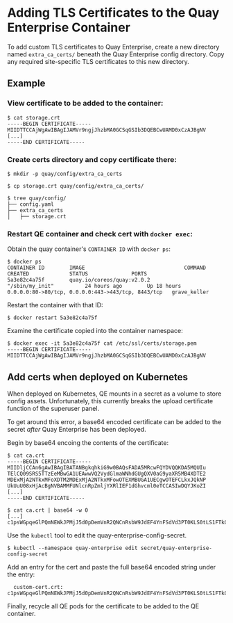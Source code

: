 # Adding TLS Certificates to the Quay Enterprise Container

To add custom TLS certificates to Quay Enterprise, create a new directory named `extra_ca_certs/` beneath the Quay Enterprise config directory. Copy any required site-specific TLS certificates to this new directory.

## Example

### View certificate to be added to the container: 

```
$ cat storage.crt  
-----BEGIN CERTIFICATE-----
MIIDTTCCAjWgAwIBAgIJAMVr9ngjJhzbMA0GCSqGSIb3DQEBCwUAMD0xCzAJBgNV
[...]
-----END CERTIFICATE-----
```

### Create certs directory and copy certificate there:

```
$ mkdir -p quay/config/extra_ca_certs

$ cp storage.crt quay/config/extra_ca_certs/

$ tree quay/config/
├── config.yaml
├── extra_ca_certs
│   ├── storage.crt
```

### Restart QE container and check cert with `docker exec`:

Obtain the quay container's `CONTAINER ID` with `docker ps`:

```
$ docker ps      
CONTAINER ID        IMAGE                                COMMAND                  CREATED             STATUS              PORTS 
5a3e82c4a75f        quay.io/coreos/quay:v2.0.2           "/sbin/my_init"          24 hours ago        Up 18 hours         0.0.0.0:80->80/tcp, 0.0.0.0:443->443/tcp, 8443/tcp   grave_keller
```

Restart the container with that ID:

```
$ docker restart 5a3e82c4a75f
```

Examine the certificate copied into the container namespace:

```
$ docker exec -it 5a3e82c4a75f cat /etc/ssl/certs/storage.pem
-----BEGIN CERTIFICATE-----
MIIDTTCCAjWgAwIBAgIJAMVr9ngjJhzbMA0GCSqGSIb3DQEBCwUAMD0xCzAJBgNV
```


## Add certs when deployed on Kubernetes

When deployed on Kubernetes, QE mounts in a secret as a volume to store config assets. Unfortunately, this currently breaks the upload certificate function of the superuser panel. 

To get around this error, a base64 encoded certificate can be added to the secret *after* Quay Enterprise has been deployed. 

Begin by base64 encoing the contents of the certificate:

```
$ cat ca.crt 
-----BEGIN CERTIFICATE-----
MIIDljCCAn6gAwIBAgIBATANBgkqhkiG9w0BAQsFADA5MRcwFQYDVQQKDA5MQUIu
TElCQ09SRS5TTzEeMBwGA1UEAwwVQ2VydGlmaWNhdGUgQXV0aG9yaXR5MB4XDTE2
MDExMjA2NTkxMFoXDTM2MDExMjA2NTkxMFowOTEXMBUGA1UECgwOTEFCLkxJQkNP
UkUuU08xHjAcBgNVBAMMFUNlcnRpZmljYXRlIEF1dGhvcml0eTCCASIwDQYJKoZI
[...]
-----END CERTIFICATE-----

$ cat ca.crt | base64 -w 0
[...]
c1psWGpqeGlPQmNEWkJPMjJ5d0pDemVnR2QNCnRsbW9JdEF4YnFSdVd3PT0KLS0tLS1FTkQgQ0VSVElGSUNBVEUtLS0tLQo=
```

Use the `kubectl` tool to edit the quay-enterprise-config-secret.
```
$ kubectl --namespace quay-enterprise edit secret/quay-enterprise-config-secret
```

Add an entry for the cert and paste the full base64 encoded string under the entry: 

```
  custom-cert.crt: 
c1psWGpqeGlPQmNEWkJPMjJ5d0pDemVnR2QNCnRsbW9JdEF4YnFSdVd3PT0KLS0tLS1FTkQgQ0VSVElGSUNBVEUtLS0tLQo=
```

Finally, recycle all QE pods for the certificate to be added to the QE container. 



